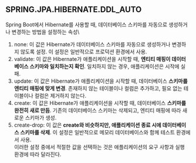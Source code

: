 ## SPRING.JPA.HIBERNATE.DDL_AUTO
Spring Boot에서 Hibernate를 사용할 때, 데이터베이스 스키마를 자동으로 생성하거나 변경하는 방법을 설정하는 속성\\

1. none: 이 값은 Hibernate가 데이터베이스 스키마를 자동으로 생성하거나 변경하지 않도록 설정. 이 설정은 일반적으로 프로덕션 환경에서 사용.
2. validate: 이 값은 Hibernate가 애플리케이션을 시작할 때, **엔티티 매핑이 데이터베이스 스키마와 일치하는지 확인**. 일치하지 않는 경우, 애플리케이션은 시작에 실패.  
3. update: 이 값은 Hibernate가 애플리케이션을 시작할 때, 데이터베이스 **스키마를 엔티티 매핑에 맞게 변경**. 존재하지 않는 테이블이나 컬럼은 추가하고, 필요 없는 테이블이나 컬럼은 제거하지 않는다.
4. create: 이 값은 Hibernate가 애플리케이션을 시작할 때, 데이터베이스 **스키마를 완전히 새로 만듬**. 기존의 데이터베이스 스키마는 삭제되고, 엔티티 매핑에 따라 새로운 스키마가 생성.  
5. create-drop: 이 값은 **create와 비슷하지만, 애플리케이션 종료 시에 데이터베이스 스키마를 삭제**. 이 설정은 일반적으로 메모리 데이터베이스와 함께 테스트 환경에서 사용.  
이러한 설정 중에서 적절한 값을 선택하는 것은 애플리케이션의 요구 사항과 실행 환경에 따라 달라진다.






